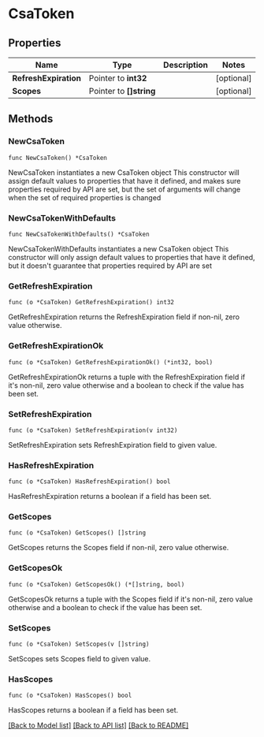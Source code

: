 # CsaToken

## Properties

Name | Type | Description | Notes
------------ | ------------- | ------------- | -------------
**RefreshExpiration** | Pointer to **int32** |  | [optional] 
**Scopes** | Pointer to **[]string** |  | [optional] 

## Methods

### NewCsaToken

`func NewCsaToken() *CsaToken`

NewCsaToken instantiates a new CsaToken object
This constructor will assign default values to properties that have it defined,
and makes sure properties required by API are set, but the set of arguments
will change when the set of required properties is changed

### NewCsaTokenWithDefaults

`func NewCsaTokenWithDefaults() *CsaToken`

NewCsaTokenWithDefaults instantiates a new CsaToken object
This constructor will only assign default values to properties that have it defined,
but it doesn't guarantee that properties required by API are set

### GetRefreshExpiration

`func (o *CsaToken) GetRefreshExpiration() int32`

GetRefreshExpiration returns the RefreshExpiration field if non-nil, zero value otherwise.

### GetRefreshExpirationOk

`func (o *CsaToken) GetRefreshExpirationOk() (*int32, bool)`

GetRefreshExpirationOk returns a tuple with the RefreshExpiration field if it's non-nil, zero value otherwise
and a boolean to check if the value has been set.

### SetRefreshExpiration

`func (o *CsaToken) SetRefreshExpiration(v int32)`

SetRefreshExpiration sets RefreshExpiration field to given value.

### HasRefreshExpiration

`func (o *CsaToken) HasRefreshExpiration() bool`

HasRefreshExpiration returns a boolean if a field has been set.

### GetScopes

`func (o *CsaToken) GetScopes() []string`

GetScopes returns the Scopes field if non-nil, zero value otherwise.

### GetScopesOk

`func (o *CsaToken) GetScopesOk() (*[]string, bool)`

GetScopesOk returns a tuple with the Scopes field if it's non-nil, zero value otherwise
and a boolean to check if the value has been set.

### SetScopes

`func (o *CsaToken) SetScopes(v []string)`

SetScopes sets Scopes field to given value.

### HasScopes

`func (o *CsaToken) HasScopes() bool`

HasScopes returns a boolean if a field has been set.


[[Back to Model list]](../README.md#documentation-for-models) [[Back to API list]](../README.md#documentation-for-api-endpoints) [[Back to README]](../README.md)



